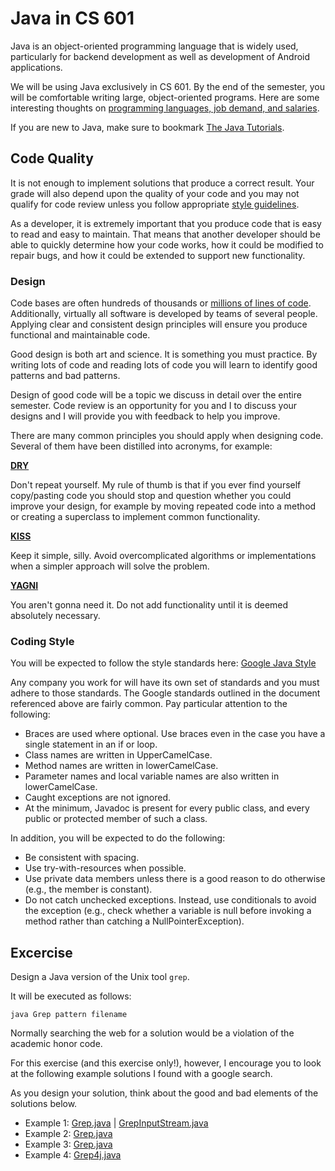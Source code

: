 Java in CS 601
==========================================

Java is an object-oriented programming language that is widely used, particularly for backend development as well as development of Android applications.

We will be using Java exclusively in CS 601. By the end of the semester, you will be comfortable writing large, object-oriented programs. Here are some interesting thoughts on [programming languages, job demand, and salaries](http://www.sitepoint.com/best-programming-language-learn-2015-job-demand-salaries/).

If you are new to Java, make sure to bookmark [The Java Tutorials](https://docs.oracle.com/javase/tutorial/).

## Code Quality

It is not enough to implement solutions that produce a correct result. Your grade will also depend upon the quality of your code and you may not qualify for code review unless you follow appropriate [style guidelines](style.md). 

As a developer, it is extremely important that you produce code that is easy to read and easy to maintain. That means that another developer should be able to quickly determine how your code works, how it could be modified to repair bugs, and how it could be extended to support new functionality. 

### Design

Code bases are often hundreds of thousands or [millions of lines of code](http://www.informationisbeautiful.net/visualizations/million-lines-of-code/). Additionally, virtually all software is developed by teams of several people. Applying clear and consistent design principles will ensure you produce functional and maintainable code.

Good design is both art and science. It is something you must practice. By writing lots of code and reading lots of code you will learn to identify good patterns and bad patterns. 

Design of good code will be a topic we discuss in detail over the entire semester. Code review is an opportunity for you and I to discuss your designs and I will provide you with feedback to help you improve.

There are many common principles you should apply when designing code. Several of them have been distilled into acronyms, for example:

[**DRY**](https://en.wikipedia.org/wiki/Don%27t_repeat_yourself)

Don't repeat yourself. My rule of thumb is that if you ever find yourself copy/pasting code you should stop and question whether you could improve your design, for example by moving repeated code into a method or creating a superclass to implement common functionality.

[**KISS**](https://en.wikipedia.org/wiki/KISS_principle)

Keep it simple, silly. Avoid overcomplicated algorithms or implementations when a simpler approach will solve the problem.

[**YAGNI**](https://en.wikipedia.org/wiki/You_aren%27t_gonna_need_it)

You aren't gonna need it. Do not add functionality until it is deemed absolutely necessary.

### Coding Style

You will be expected to follow the style standards here: [Google Java Style](http://google.github.io/styleguide/javaguide.html)

Any company you work for will have its own set of standards and you must adhere to those standards. The Google standards outlined in the document referenced above are fairly common. Pay particular attention to the following:

- Braces are used where optional. Use braces even in the case you have a single statement in an if or loop.
- Class names are written in UpperCamelCase.
- Method names are written in lowerCamelCase.
- Parameter names and local variable names are also written in lowerCamelCase.
- Caught exceptions are not ignored.
- At the minimum, Javadoc is present for every public class, and every public or protected member of such a class.

In addition, you will be expected to do the following:

- Be consistent with spacing. 
- Use try-with-resources when possible. 
- Use private data members unless there is a good reason to do otherwise (e.g., the member is constant).
- Do not catch unchecked exceptions. Instead, use conditionals to avoid the exception (e.g., check whether a variable is null before invoking a method rather than catching a NullPointerException).

## Excercise

Design a Java version of the Unix tool `grep`. 

It will be executed as follows:

```
java Grep pattern filename
```

Normally searching the web for a solution would be a violation of the academic honor code.

For this exercise (and this exercise only!), however, I encourage you to look at the following example solutions I found with a google search.

As you design your solution, think about the good and bad elements of the solutions below.

- Example 1: [Grep.java](http://examples.oreilly.com/9781565921832/section6/Grep.java) | [GrepInputStream.java](http://examples.oreilly.com/9781565921832/section6/GrepInputStream.java)
- Example 2: [Grep.java](https://docs.oracle.com/javase/8/docs/technotes/guides/io/example/Grep.java)
- Example 3: [Grep.java](http://introcs.cs.princeton.edu/java/72regular/Grep.java.html)
- Example 4: [Grep4j.java](https://code.google.com/p/grep4j/source/browse/trunk/src/main/java/org/grep4j/core/Grep4j.java)




 



